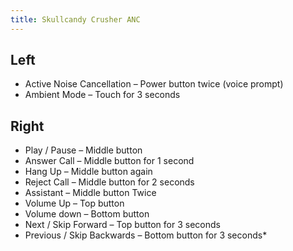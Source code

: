 ```yaml
---
title: Skullcandy Crusher ANC
---
```

## Left

- Active Noise Cancellation – Power button twice (voice prompt)
- Ambient Mode – Touch for 3 seconds

## Right

- Play / Pause – Middle button
- Answer Call – Middle button for 1 second
- Hang Up – Middle button again
- Reject Call – Middle button for 2 seconds
- Assistant – Middle button Twice
- Volume Up – Top button
- Volume down – Bottom button
- Next / Skip Forward – Top button for 3 seconds
- Previous / Skip Backwards – Bottom button for 3 seconds\*
